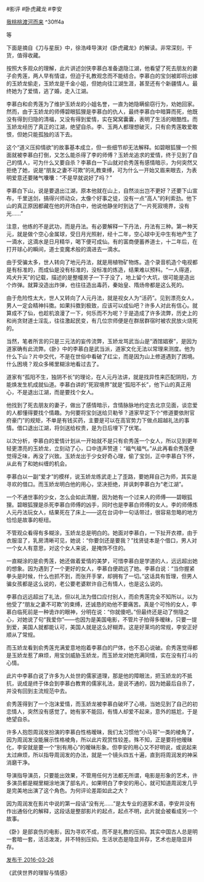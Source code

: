 #影评 #卧虎藏龙 #李安

[我桃桃渡河而来](https://www.zhihu.com/people/tao-zi-de-tao) ^30ff4a

等

下面是摘自《刀与星辰》中，徐浩峰导演对《卧虎藏龙》的解读。非常深刻，干货，值得收藏。

按照大多观众的理解，此片讲述剑侠李慕白准备退隐江湖，他看望了死去朋友的妻子俞秀莲，两人早有情谊，但迫于礼教观念而不能结合。李慕白的宝剑被即将出嫁的玉娇龙偷走，玉娇龙是千金小姐，但她向往江湖生涯，甚至还有个新疆情人。最终她为了爱情，逃了婚，走入江湖。

李慕白和俞秀莲为了维护玉娇龙的小姐名誉，一直为她隐瞒偷窃行为，劝她回家。然而，由于玉娇龙的师傅碧眼狐狸是李慕白的仇人，最终李慕白中暗算而死，他既没有得到归隐的清福，又没有得到爱情，实在窝窝囊囊，表明了生活的眼酷性。而玉娇龙经历了真正的江湖，绝望自杀。李、玉两人都理想破灭，只有俞秀莲敢爱敢恨，但她只能孤独的活下去。

这个“道义压抑情欲”的故事基本成立，但一些细节却无法解释。如碧眼狐狸一个照面就被李慕白打倒，又怎么能杀得了李的师傅？玉娇龙追求的爱情，终于见到了自己的情人，可为什么又要自杀？李慕白一下山就对俞秀莲有感情暗示，为何突然又拒绝了她，说是“朋友之妻不可欺”的礼教束缚，可为什么一开始又眉来眼去，为表明爱意还要赌气囔囔：“不是早就说好了吗？”

李慕白下山，说是要退出江湖，原本他就在山上，自然淡出岂不更好？还要下山宣布，千里送剑，搞得兴师动众，太像个好事之徒，没有一点“高人”的利索劲。他下山的真正原因都藏在他的开场白中，他说他静坐时到达了“一片死寂境界，没有光……”

注意，他练的不是武功，而是丹法。有必要解释一下丹法，丹法有三种。第一种天元，就是做个空心金属球，受日月光照射，经十二年，空心球中无中生有地产生了一滴水，这滴水是日月精华，喝下便可成仙。有的富商便蓄养道士，十二年后，在打开球心的瞬间，道士变魔术般的滴进去一滴水。

由于受骗太多，世人转向了地元丹法，就是用植物矿物炼。造个录音机造个电视都是有标准的，而成仙是没有标准的，没标准的炼造，结果难以预料。“一人得道，鸡犬升天”的记载，描述的是整幢房子一下子没了，地上留个大坑，很可能是造出个炸弹。就算没造出炸弹，也往往造出毒药，秦始皇、隋炀帝都是这么死的。

由于危险性太大，世人又转向了人元丹法，就是视女人为“活药”。见到漂亮女人，男人一定会精神抖擞。如果抖擞到极致，应该可以成仙吧？许多人对此有信心。就算成不了仙，也趁机浪漫了一下，何乐而不为呢？于是造成了许多流弊，历史上的和尚贪财道士淫乱，往往激起民变，有几位宗师便是在群居群宿时被农民放火烧死的。

当然，笔者所言的只是三元法的妄传流弊，玉娇龙骂武当山是“酒馆娼寮”，是因为道家确有此流弊。《卧》中的李慕白是武当派，道家文化无法以常理来测度。他为什么下山？片中交代，不是在世俗中看破了红尘，而是因为山上修道遇到了困境。什么困境？观众多稀里糊涂地看过去了。

道家有“孤阳不生，独阴不长”的理论，在人元丹法讲，就是找异性来匹配阴阳，方能焕发生机成就仙道。李慕白讲的“死寂境界”就是“孤阳不长”，他下山的真正用心，不是退出江湖，而是要找个女人。

他找到了死去朋友的妻子，做出了感情暗示，含情脉脉地约定去北京见面，谈恋爱的人都懂得要找个情趣。为何要将宝剑送给贝勒爷？道家早定下个“修道要依附官府豪门”的规矩，不单是有钱买药，主要是可以在高官势力下做点超越礼法的事情。借口退出江湖，将剑送给权贵，是为日后埋下了伏笔。

以次分析，李慕白的爱情计划从一开始就不是只有俞秀莲一个女人，所以见到更年轻更漂亮的玉娇龙，立刻动了心，口中连声赞道：“福气福气。”从此再看俞秀莲便觉得乏味，再没了兴致。玉娇龙出于少女好奇心理，偷了宝剑，正中李慕白下怀，从此有了和她纠缠的机会。

李慕白以一副“爱才”的模样，说玉娇龙练武走上了歪路，要她拜自己为师，其实是寻欢的借口。而玉娇龙明白他的用心，坚决拒绝，并讽刺李慕白为“老江湖”。

一个不通世事的少女，怎么会如此清醒，因为她有一个过来人的师傅——碧眼狐狸。碧眼狐狸是杀死李慕白师傅的凶手，同时也是李慕白师傅的女人。李的师傅炼人元丹法玩女人，结果死在了床上——这在台词中一句话带过，很容易忽略的地方恰恰是故事的枢纽。

不管观众看得有多糊涂，玉娇龙总是明白的。她面对李慕白，一下扯开衣襟，由于衣服湿了，乳房清晰可见，她说：“你要剑还是要我？”找贤徒本是个借口，男人对一个女人有意思，对这个女人来说，是掩饰不住的。

一直糊涂的是俞秀莲，她还做着爱情的美梦，可惜李慕白是学道的人，远远超出她的想象。因为遇到了一个更好的女人，李慕白便疏远了她。李慕白说：“当你握紧拳头是时候，什么也抓不到，而张开手掌，却拥有了一切。”这话具有哲理，但男人骗女孩都是这么说的，老公要老婆默许自己有情人，也是这么说的。

李慕白远远超出了礼法，但以礼法为借口应付别人，而俞秀莲完全不知所以，以为他受了“朋友之妻不可欺”的束缚，还诚恳的劝他不要痛苦。真是个可怜的女人，李慕白临死前是一种诡诈的眼神，分明在说：“你就傻吧。”但最终还是动了恻隐之心，对她说了句“我爱你”——也因为是美国电影，不管片子拍得多暧昧，只要一提到爱，美国人就都能认可，美国人就是这么好糊弄。这是好莱坞的常规，李安正好顺从了常规。

而玉娇龙看到俞秀莲充满爱意地抱着李慕白的尸体，也不忍心说破。俞秀莲觉得都是玉娇龙惹了麻烦，用宝剑威胁玉娇龙，而玉娇龙对她充满同情，实在没有打斗的心情。

此片中李慕白说了许多为人处世的儒家道理，那是他的障眼法，把玉娇龙的不抵抗，说成是终于体会到李慕白教育的儒家礼法，是说不通的，因为她最后自杀了，并没有回到主流规范中去。

俞秀莲得到了一个泡沫爱情，而玉娇龙被李慕白破坏了心境，当她见到了自己的初恋情人，突然没有感觉了。她有家不能回，有情人却爱不起来，意外的尴尬，于是绝望自杀。

许多人抱怨周润发扮演的李慕白性格暧昧，我们太习惯他“小马哥”一类的棱角了，因为周润发没能展示性格棱角，所以此片观赏性较差。殊不知，正是要将他暧昧化，李安就是要一个“别有用心”的暧昧形象。但李安的用心又不好明说，或说起来太过麻烦，所以指导周润发的办法，就是一个镜头四五十遍，直到将周润发的神采消磨干净。

导演指导演员，只要能出效果，不管用任何方法都无所谓，电影是形象的艺术，许多演员都是糊里糊涂地演了部名片。如果明白了李安的用心，就可知道周润发几乎是完美地出演了这个角色。为何评论差距如此之大？

因为周润发在影片中说的第一段话“没有光……”是太专业的道家术语，李安并没有作出通俗化的解释，这段话是整部影片的起点，起点不明，此片就会被看成另一个故事。

《卧》是部哀伤的电影，因为寻欢不成，而不是礼教的压抑。其实中国古人总是明一套暗一套，活活泼泼，并不特别压抑。生活状态是隐显并存，艺术也是隐显并存。

[发布于 2016-03-26](https://www.zhihu.com/question/20469985/answer/92403486)

《武侠世界的理智与情感》
